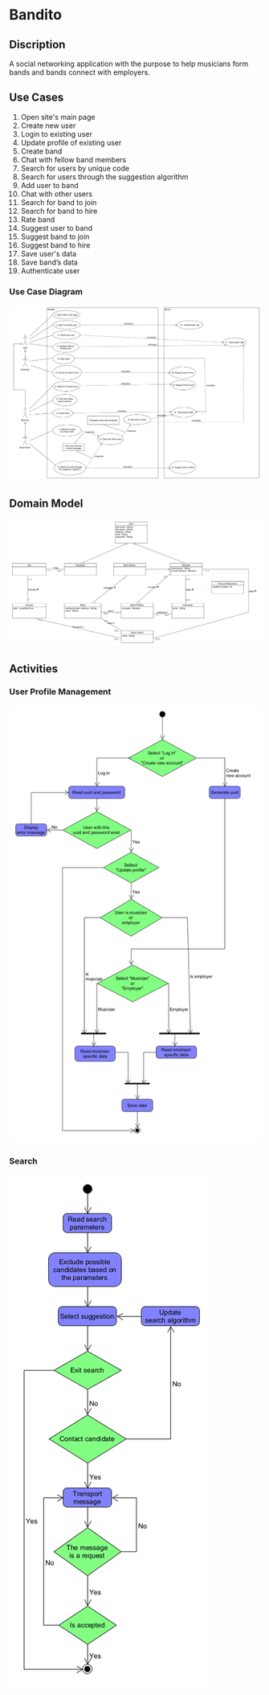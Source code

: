 # Bandito

## Discription 

A social networking application with the purpose to help musicians form bands and bands connect with employers.  

## Use Cases

1. Open site's main page
2. Create new user
3. Login to existing user
4. Update profile of existing user 
5. Create band
6. Chat with fellow band members
7. Search for users by unique code 
8. Search for users through the suggestion algorithm
9. Add user to band
10. Chat with other users
11. Search for band to join
12. Search for band to hire
13. Rate band
14. Suggest user to band
15. Suggest band to join
16. Suggest band to hire
17. Save user's data
18. Save band’s data
19. Authenticate user

### Use Case Diagram

![Use case Diagram](docs/UseCase.png)

## Domain Model

![Domain Model Diagram](docs/DomainModel.png)

## Activities

### User Profile Management

![User Profile Management Activity Diagram](docs/UserProfileManagement.png)

### Search

![Search Activity Diagram](docs/Search.png)